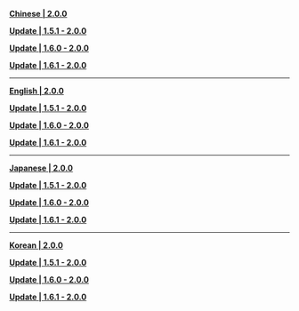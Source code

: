 **[Chinese | 2.0.0](https://d3ln624mszu7ty.cloudfront.net/client_app/pc_mihoyo/20210721_3a3ca8dfe8b26ea2/Audio_Chinese_2.0.0.zip)**

**[Update | 1.5.1 - 2.0.0](https://d3ln624mszu7ty.cloudfront.net/client_app/update/hk4e_global/10/zh-cn_1.5.1_2.0.0_diff_VlbG3H7j5FnDyZPQ.zip)**

**[Update | 1.6.0 - 2.0.0](https://d3ln624mszu7ty.cloudfront.net/client_app/update/hk4e_global/10/zh-cn_1.6.0_2.0.0_diff_w4oOYzASepP9Rlc0.zip)**

**[Update | 1.6.1 - 2.0.0](https://d3ln624mszu7ty.cloudfront.net/client_app/update/hk4e_global/10/zh-cn_1.6.1_2.0.0_diff_kxn7JGptOMsUWeXf.zip)**

---

**[English | 2.0.0](https://d3ln624mszu7ty.cloudfront.net/client_app/pc_mihoyo/20210721_3a3ca8dfe8b26ea2/Audio_English(US)_2.0.0.zip)**

**[Update | 1.5.1 - 2.0.0](https://d3ln624mszu7ty.cloudfront.net/client_app/update/hk4e_global/10/en-us_1.5.1_2.0.0_diff_wTH9VsqD5lnWkjAa.zip)**

**[Update | 1.6.0 - 2.0.0](https://d3ln624mszu7ty.cloudfront.net/client_app/update/hk4e_global/10/en-us_1.6.0_2.0.0_diff_F9KsGgq5duEzpVi2.zip)**

**[Update | 1.6.1 - 2.0.0](https://d3ln624mszu7ty.cloudfront.net/client_app/update/hk4e_global/10/en-us_1.6.1_2.0.0_diff_pa7XSfuvwheYHlR4.zip)**

---

**[Japanese | 2.0.0](https://d3ln624mszu7ty.cloudfront.net/client_app/pc_mihoyo/20210721_3a3ca8dfe8b26ea2/Audio_Japanese_2.0.0.zip)**

**[Update | 1.5.1 - 2.0.0](https://d3ln624mszu7ty.cloudfront.net/client_app/update/hk4e_global/10/ja-jp_1.5.1_2.0.0_diff_fZTRde6j4YOgCwDU.zip)**

**[Update | 1.6.0 - 2.0.0](https://d3ln624mszu7ty.cloudfront.net/client_app/update/hk4e_global/10/ja-jp_1.6.0_2.0.0_diff_bGKRLxOIFYU740nT.zip)**

**[Update | 1.6.1 - 2.0.0](https://d3ln624mszu7ty.cloudfront.net/client_app/update/hk4e_global/10/ja-jp_1.6.1_2.0.0_diff_Rr1nlK3O0Wjgo4M2.zip)**

---

**[Korean | 2.0.0](https://d3ln624mszu7ty.cloudfront.net/client_app/pc_mihoyo/20210721_3a3ca8dfe8b26ea2/Audio_Korean_2.0.0.zip)**

**[Update | 1.5.1 - 2.0.0](https://d3ln624mszu7ty.cloudfront.net/client_app/update/hk4e_global/10/ko-kr_1.5.1_2.0.0_diff_wjn7rFZKqz0Eux3o.zip)**

**[Update | 1.6.0 - 2.0.0](https://d3ln624mszu7ty.cloudfront.net/client_app/update/hk4e_global/10/ko-kr_1.6.0_2.0.0_diff_VoMeKwuyAZ1jRItk.zip)**

**[Update | 1.6.1 - 2.0.0](https://d3ln624mszu7ty.cloudfront.net/client_app/update/hk4e_global/10/ko-kr_1.6.1_2.0.0_diff_YHsxbir0lqzcvNIk.zip)**
